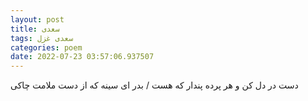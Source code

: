 ```yaml
---
layout: post
title: سعدی
tags: سعدی غزل
categories: poem
date: 2022-07-23 03:57:06.937507
---
```


دست در دل کن و هر پرده پندار که هست / بدر ای سینه که از دست ملامت چاکی